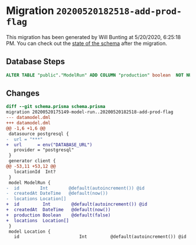 # Migration `20200520182518-add-prod-flag`

This migration has been generated by Will Bunting at 5/20/2020, 6:25:18 PM.
You can check out the [state of the schema](./schema.prisma) after the migration.

## Database Steps

```sql
ALTER TABLE "public"."ModelRun" ADD COLUMN "production" boolean  NOT NULL DEFAULT false;
```

## Changes

```diff
diff --git schema.prisma schema.prisma
migration 20200520175149-model-run..20200520182518-add-prod-flag
--- datamodel.dml
+++ datamodel.dml
@@ -1,6 +1,6 @@
 datasource postgresql {
-  url = "***"
+  url      = env("DATABASE_URL")
   provider = "postgresql"
 }
 generator client {
@@ -53,11 +53,12 @@
   locationId  Int?
 }
 model ModelRun {
-  id        Int        @default(autoincrement()) @id
-  createdAt DateTime   @default(now())
-  locations Location[]
+  id         Int        @default(autoincrement()) @id
+  createdAt  DateTime   @default(now())
+  production Boolean    @default(false)
+  locations  Location[]
 }
 model Location {
   id                       Int         @default(autoincrement()) @id
```


